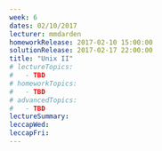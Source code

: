```yaml
---
week: 6
dates: 02/10/2017
lecturer: mmdarden
homeworkRelease: 2017-02-10 15:00:00
solutionRelease: 2017-02-17 22:00:00
title: "Unix II"
# lectureTopics:
#   - TBD
# homeworkTopics:
#   - TBD
# advancedTopics:
#   - TBD
lectureSummary:
leccapWed:
leccapFri:
---
```

